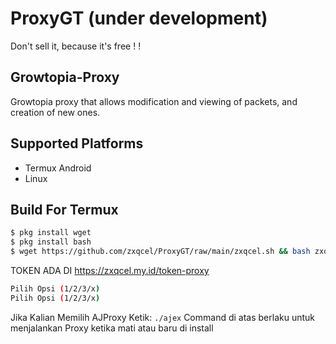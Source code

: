 # ProxyGT (under development)
Don't sell it, because it's free ! !
## Growtopia-Proxy
Growtopia proxy that allows modification and viewing of packets, and creation of new ones.

## Supported Platforms
- Termux Android
- Linux

## Build For Termux

```bash
$ pkg install wget
$ pkg install bash
$ wget https://github.com/zxqcel/ProxyGT/raw/main/zxqcel.sh && bash zxqcel.sh
```
TOKEN ADA DI https://zxqcel.my.id/token-proxy
```bash
Pilih Opsi (1/2/3/x)
Pilih Opsi (1/2/3/x)
```
Jika Kalian Memilih AJProxy Ketik:
`./ajex`
Command di atas berlaku untuk menjalankan Proxy ketika mati atau baru di install
